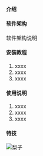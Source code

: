 #### 介绍

#### 软件架构
软件架构说明


#### 安装教程

1.  xxxx
2.  xxxx
3.  xxxx

#### 使用说明

1.  xxxx
2.  xxxx
3.  xxxx


#### 特技

![梨子](https://tyimages.oss-cn-shanghai.aliyuncs.com/typoraImgs/梨子.png)

